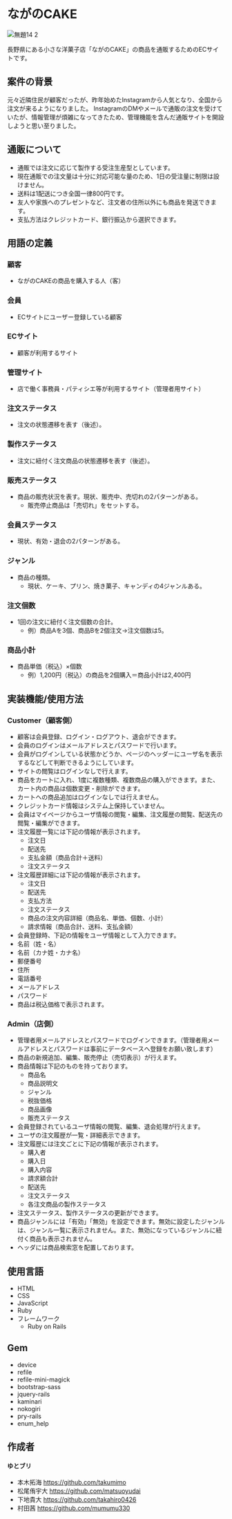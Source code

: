 # ながのCAKE

![無題14 2](https://user-images.githubusercontent.com/69070243/94248137-00dee000-ff59-11ea-8540-e0fcad4ff0b6.jpg)

⻑野県にある⼩さな洋菓⼦店「ながのCAKE」の商品を通販するためのECサイトです。

## 案件の背景

元々近隣住⺠が顧客だったが、昨年始めたInstagramから⼈気となり、全国から注⽂が来るようになりました。
InstagramのDMやメールで通販の注⽂を受けていたが、情報管理が煩雑になってきたため、管理機能を含んだ通販サイトを開設しようと思い⾄りました。

## 通販について

- 通販では注⽂に応じて製作する受注⽣産型としています。
- 現在通販での注⽂量は⼗分に対応可能な量のため、1⽇の受注量に制限は設けません。
- 送料は1配送につき全国⼀律800円です。
- 友⼈や家族へのプレゼントなど、注⽂者の住所以外にも商品を発送できます。
- ⽀払⽅法はクレジットカード、銀⾏振込から選択できます。

## 用語の定義

### 顧客
- ながのCAKEの商品を購⼊する⼈（客）

### 会員
- ECサイトにユーザー登録している顧客

### ECサイト
- 顧客が利⽤するサイト

### 管理サイト
- 店で働く事務員・パティシエ等が利⽤するサイト（管理者⽤サイト）

### 注文ステータス
- 注⽂の状態遷移を表す（後述）。

### 製作ステータス
- 注⽂に紐付く注⽂商品の状態遷移を表す（後述）。

### 販売ステータス
- 商品の販売状況を表す。現状、販売中、売切れの2パターンがある。
  - 販売停⽌商品は「売切れ」をセットする。

### 会員ステータス
- 現状、有効・退会の2パターンがある。

### ジャンル
- 商品の種類。
  - 現状、ケーキ、プリン、焼き菓⼦、キャンディの4ジャンルある。

### 注文個数
- 1回の注⽂に紐付く注⽂個数の合計。
  - 例）商品Aを3個、商品Bを2個注⽂→注⽂個数は5。

### 商品小計
- 商品単価（税込）×個数
  - 例）1,200円（税込）の商品を2個購⼊＝商品⼩計は2,400円
 
 
## 実装機能/使用方法
### Customer（顧客側）
- 顧客は会員登録、ログイン・ログアウト、退会ができます。
- 会員のログインはメールアドレスとパスワードで⾏います。
- 会員がログインしている状態かどうか、ページのヘッダーにユーザ名を表⽰するなどして判断できるようにしています。
- サイトの閲覧はログインなしで⾏えます。
- 商品をカートに⼊れ、1度に複数種類、複数商品の購⼊ができます。また、カート内の商品は個数変更・削除ができます。
- カートへの商品追加はログインなしでは⾏えません。
- クレジットカード情報はシステム上保持していません。
- 会員はマイページからユーザ情報の閲覧・編集、注⽂履歴の閲覧、配送先の閲覧・編集ができます。
- 注⽂履歴⼀覧には下記の情報が表⽰されます。
  - 注⽂⽇
  - 配送先
  - ⽀払⾦額（商品合計＋送料）
  - 注⽂ステータス
- 注⽂履歴詳細には下記の情報が表⽰されます。
  - 注⽂⽇
  - 配送先
  - ⽀払⽅法
  - 注⽂ステータス
  - 商品の注⽂内容詳細（商品名、単価、個数、⼩計）
  - 請求情報（商品合計、送料、⽀払⾦額）
-  会員登録時、下記の情報をユーザ情報として⼊⼒できます。
  - 名前（姓・名）
  - 名前（カナ姓・カナ名）
  - 郵便番号
  - 住所
  - 電話番号
  - メールアドレス
  - パスワード
- 商品は税込価格で表⽰されます。

### Admin（店側）
- 管理者⽤メールアドレスとパスワードでログインできます。（管理者⽤メールアドレスとパスワードは事前にデータベースへ登録をお願い致します）
- 商品の新規追加、編集、販売停⽌（売切表⽰）が⾏えます。
- 商品情報は下記のものを持っております。
  - 商品名
  - 商品説明⽂
  - ジャンル
  - 税抜価格
  - 商品画像
  - 販売ステータス
- 会員登録されているユーザ情報の閲覧、編集、退会処理が⾏えます。
- ユーザの注⽂履歴が⼀覧・詳細表⽰できます。
- 注⽂履歴には注⽂ごとに下記の情報が表⽰されます。
  - 購⼊者
  - 購⼊⽇
  - 購⼊内容
  - 請求額合計
  - 配送先
  - 注⽂ステータス
  - 各注⽂商品の製作ステータス
- 注⽂ステータス、製作ステータスの更新ができます。
- 商品ジャンルには「有効」「無効」を設定できます。無効に設定したジャンルは、ジャンル⼀覧に表⽰されません。また、無効になっているジャンルに紐付く商品も表⽰されません。
- ヘッダには商品検索窓を配置しております。

## 使用言語

- HTML
- CSS
- JavaScript
- Ruby
- フレームワーク
  - Ruby on Rails
  
## Gem

- device
- refile
- refile-mini-magick
- bootstrap-sass
- jquery-rails
- kaminari
- nokogiri
- pry-rails
- enum_help

## 作成者
#### ゆとブリ
- 本木拓海 https://github.com/takumimo
- 松尾侑宇大 https://github.com/matsuoyudai
- 下地貴大 https://github.com/takahiro0426
- 村田茜 https://github.com/mumumu330
